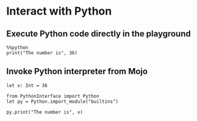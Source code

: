 # Interact with Python
## Execute Python code directly in the playground

```
%%python
print("The number is", 36)
```

## Invoke Python interpreter from Mojo

``` 
let x: Int = 36

from PythonInterface import Python
let py = Python.import_module("builtins")

py.print("The number is", x)
```
